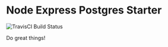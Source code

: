 # Node Express Postgres Starter
![TravisCI Build Status](https://travis-ci.org/tobobo/node-express-postgres-starter.svg)

Do great things!
